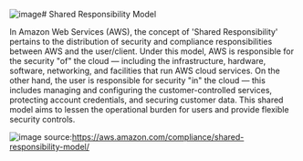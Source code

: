 ![image](https://github.com/user-attachments/assets/b0c58cc6-3fb4-4d98-944a-21fb20b86ef8)# Shared Responsibility Model

In Amazon Web Services (AWS), the concept of 'Shared Responsibility' pertains to the distribution of security and compliance responsibilities between AWS and the user/client. Under this model, AWS is responsible for the security "of" the cloud — including the infrastructure, hardware, software, networking, and facilities that run AWS cloud services. On the other hand, the user is responsible for security "in" the cloud — this includes managing and configuring the customer-controlled services, protecting account credentials, and securing customer data. This shared model aims to lessen the operational burden for users and provide flexible security controls.

![image](https://github.com/user-attachments/assets/191eb28c-ff2a-4252-8177-bab59b0478a5)
source:https://aws.amazon.com/compliance/shared-responsibility-model/

